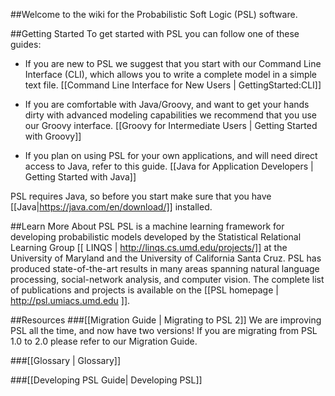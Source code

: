 ##Welcome to the wiki for the Probabilistic Soft Logic (PSL) software. 

##Getting Started
To get started with PSL you can follow one of these guides: 
- If you are new to PSL we suggest that you start with our Command Line Interface (CLI), which allows you to write a complete model in a simple text file. [[Command Line Interface for New Users | GettingStarted:CLI]] 

<Beginning PSL for New Users
CLI for New Users
Basic PSL for Beginners GettingStarted:CLI>

- If you are comfortable with Java/Groovy, and want to get your hands dirty with advanced modeling capabilities we recommend that you use our Groovy interface. [[Groovy for Intermediate Users | Getting Started with Groovy]] 

<Or Groovy for People with Programming Background
PSL for Users with Coding Experience
Intermediate PSL for Programmers GettingStarted:Groovy>

- If you plan on using PSL for your own applications, and will need direct access to Java, refer to this guide.
[[Java for Application Developers | Getting Started with Java]] 
<Advanced PSL for Application Developers GettingStarted:Java
PSL for Application Developers>

PSL requires Java, so before you start make sure that you have [[Java|https://java.com/en/download/]] installed. 

##Learn More About PSL
PSL is a machine learning framework for developing probabilistic models developed by the Statistical Relational Learning Group [[ LINQS | http://linqs.cs.umd.edu/projects/]] at the University of Maryland and the University of California Santa Cruz. PSL has produced state-of-the-art results in many areas spanning natural language processing, social-network analysis, and computer vision. The complete list of publications and projects is available on the [[PSL homepage | http://psl.umiacs.umd.edu ]].

##Resources
###[[Migration Guide | Migrating to PSL 2]]
We are improving PSL all the time, and now have two versions! If you are migrating from PSL 1.0 to 2.0 please refer to our Migration Guide.

###[[Glossary | Glossary]]

###[[Developing PSL Guide| Developing PSL]]











